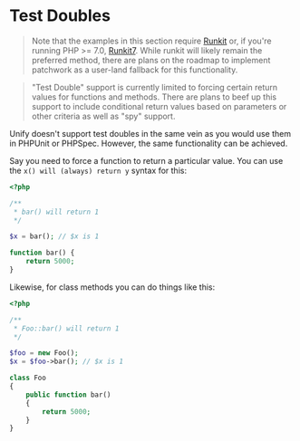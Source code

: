 # Test Doubles

> Note that the examples in this section require [Runkit](https://github.com/zenovich/runkit)
or, if you're running PHP >= 7.0, [Runkit7](https://github.com/TysonAndre/runkit7). While
runkit will likely remain the preferred method, there are plans on the roadmap to implement
patchwork as a user-land fallback for this functionality.

> "Test Double" support is currently limited to forcing certain return values for functions
and methods. There are plans to beef up this support to include conditional return values
based on parameters or other criteria as well as "spy" support.

Unify doesn't support test doubles in the same vein as you would use them in
PHPUnit or PHPSpec. However, the same functionality can be achieved.

Say you need to force a function to return a particular value. You can use the
`x() will (always) return y` syntax for this:

```php
<?php

/**
 * bar() will return 1
 */

$x = bar(); // $x is 1

function bar() {
    return 5000;
}
```

Likewise, for class methods you can do things like this:

```php
<?php

/**
 * Foo::bar() will return 1
 */

$foo = new Foo();
$x = $foo->bar(); // $x is 1

class Foo
{
    public function bar()
    {
        return 5000;
    }
}
```
